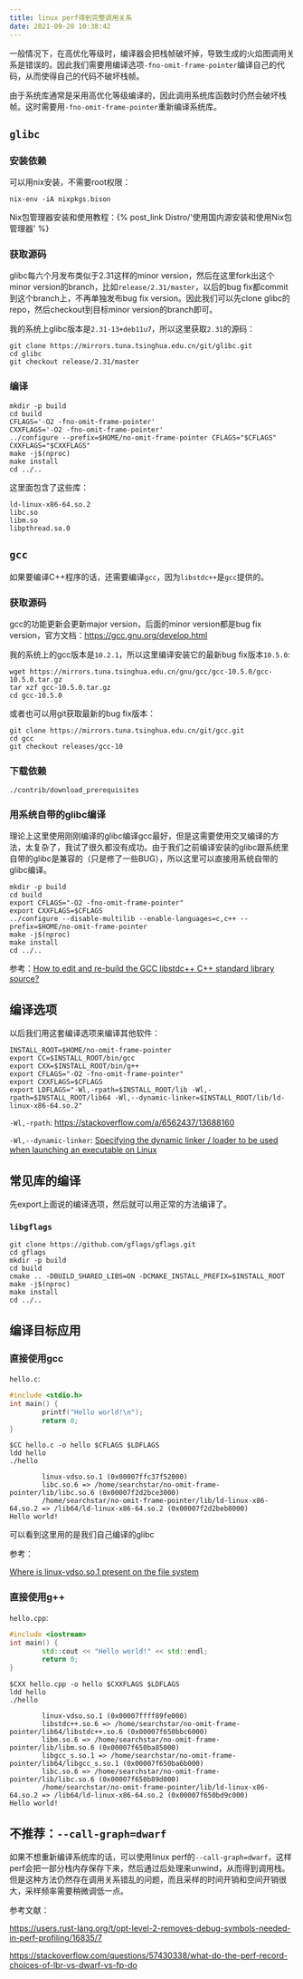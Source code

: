 ```yaml
---
title: linux perf得到完整调用关系
date: 2021-09-20 10:38:42
---
```


一般情况下，在高优化等级时，编译器会把栈帧破坏掉，导致生成的火焰图调用关系是错误的。因此我们需要用编译选项`-fno-omit-frame-pointer`编译自己的代码，从而使得自己的代码不破坏栈帧。

由于系统库通常是采用高优化等级编译的，因此调用系统库函数时仍然会破坏栈帧。这时需要用`-fno-omit-frame-pointer`重新编译系统库。

## `glibc`

### 安装依赖

可以用nix安装，不需要root权限：

```shell
nix-env -iA nixpkgs.bison
```

Nix包管理器安装和使用教程：{% post_link Distro/'使用国内源安装和使用Nix包管理器' %}

### 获取源码

glibc每六个月发布类似于2.31这样的minor version，然后在这里fork出这个minor version的branch，比如`release/2.31/master`，以后的bug fix都commit到这个branch上，不再单独发布bug fix version。因此我们可以先clone glibc的repo，然后checkout到目标minor version的branch即可。

我的系统上glibc版本是`2.31-13+deb11u7`，所以这里获取`2.31`的源码：

```shell
git clone https://mirrors.tuna.tsinghua.edu.cn/git/glibc.git
cd glibc
git checkout release/2.31/master
```

### 编译

```shell
mkdir -p build
cd build
CFLAGS='-O2 -fno-omit-frame-pointer'
CXXFLAGS='-O2 -fno-omit-frame-pointer'
../configure --prefix=$HOME/no-omit-frame-pointer CFLAGS="$CFLAGS" CXXFLAGS="$CXXFLAGS"
make -j$(nproc)
make install
cd ../..
```

这里面包含了这些库：

```text
ld-linux-x86-64.so.2
libc.so
libm.so
libpthread.so.0
```

## `gcc`

如果要编译C++程序的话，还需要编译`gcc`，因为`libstdc++`是`gcc`提供的。

### 获取源码

gcc的功能更新会更新major version，后面的minor version都是bug fix version，官方文档：<https://gcc.gnu.org/develop.html>

我的系统上的gcc版本是`10.2.1`，所以这里编译安装它的最新bug fix版本`10.5.0`:

```shell
wget https://mirrors.tuna.tsinghua.edu.cn/gnu/gcc/gcc-10.5.0/gcc-10.5.0.tar.gz
tar xzf gcc-10.5.0.tar.gz
cd gcc-10.5.0
```

或者也可以用git获取最新的bug fix版本：

```shell
git clone https://mirrors.tuna.tsinghua.edu.cn/git/gcc.git
cd gcc
git checkout releases/gcc-10
```

### 下载依赖

```shell
./contrib/download_prerequisites
```

### 用系统自带的glibc编译

理论上这里使用刚刚编译的glibc编译gcc最好，但是这需要使用交叉编译的方法，太复杂了，我试了很久都没有成功。由于我们之前编译安装的glibc跟系统里自带的glibc是兼容的（只是修了一些BUG），所以这里可以直接用系统自带的glibc编译。

```shell
mkdir -p build
cd build
export CFLAGS="-O2 -fno-omit-frame-pointer"
export CXXFLAGS=$CFLAGS
../configure --disable-multilib --enable-languages=c,c++ --prefix=$HOME/no-omit-frame-pointer
make -j$(nproc)
make install
cd ../..
```

参考：[How to edit and re-build the GCC libstdc++ C++ standard library source?](https://stackoverflow.com/a/51946224/13688160)

## 编译选项

以后我们用这套编译选项来编译其他软件：

```shell
INSTALL_ROOT=$HOME/no-omit-frame-pointer
export CC=$INSTALL_ROOT/bin/gcc
export CXX=$INSTALL_ROOT/bin/g++
export CFLAGS="-O2 -fno-omit-frame-pointer"
export CXXFLAGS=$CFLAGS
export LDFLAGS="-Wl,-rpath=$INSTALL_ROOT/lib -Wl,-rpath=$INSTALL_ROOT/lib64 -Wl,--dynamic-linker=$INSTALL_ROOT/lib/ld-linux-x86-64.so.2"
```

`-Wl,-rpath`: <https://stackoverflow.com/a/6562437/13688160>

`-Wl,--dynamic-linker`: [Specifying the dynamic linker / loader to be used when launching an executable on Linux](https://stackoverflow.com/a/25355236/13688160)

## 常见库的编译

先export上面说的编译选项，然后就可以用正常的方法编译了。

### `libgflags`

```shell
git clone https://github.com/gflags/gflags.git
cd gflags
mkdir -p build
cd build
cmake .. -DBUILD_SHARED_LIBS=ON -DCMAKE_INSTALL_PREFIX=$INSTALL_ROOT
make -j$(nproc)
make install
cd ../..
```

## 编译目标应用

### 直接使用gcc

`hello.c`:

```c
#include <stdio.h>                                                                 
int main() {                                                                       
        printf("Hello world!\n");                                                      
        return 0;                                                                      
}
```

```shell
$CC hello.c -o hello $CFLAGS $LDFLAGS
ldd hello
./hello
```

```text
        linux-vdso.so.1 (0x00007ffc37f52000)
        libc.so.6 => /home/searchstar/no-omit-frame-pointer/lib/libc.so.6 (0x00007f2d2bce3000)
        /home/searchstar/no-omit-frame-pointer/lib/ld-linux-x86-64.so.2 => /lib64/ld-linux-x86-64.so.2 (0x00007f2d2beb8000)
Hello world!
```

可以看到这里用的是我们自己编译的glibc

参考：

[Where is linux-vdso.so.1 present on the file system](https://stackoverflow.com/questions/58657036/where-is-linux-vdso-so-1-present-on-the-file-system)

### 直接使用g++

`hello.cpp`:

```cpp
#include <iostream>
int main() {
        std::cout << "Hello world!" << std::endl;
        return 0;
}
```

```shell
$CXX hello.cpp -o hello $CXXFLAGS $LDFLAGS
ldd hello
./hello
```

```text
        linux-vdso.so.1 (0x00007ffff89fe000)
        libstdc++.so.6 => /home/searchstar/no-omit-frame-pointer/lib64/libstdc++.so.6 (0x00007f650bbc6000)
        libm.so.6 => /home/searchstar/no-omit-frame-pointer/lib/libm.so.6 (0x00007f650ba85000)
        libgcc_s.so.1 => /home/searchstar/no-omit-frame-pointer/lib64/libgcc_s.so.1 (0x00007f650ba6b000)
        libc.so.6 => /home/searchstar/no-omit-frame-pointer/lib/libc.so.6 (0x00007f650b89d000)
        /home/searchstar/no-omit-frame-pointer/lib/ld-linux-x86-64.so.2 => /lib64/ld-linux-x86-64.so.2 (0x00007f650bd9c000)
Hello world!
```

## 不推荐：`--call-graph=dwarf`

如果不想重新编译系统库的话，可以使用linux perf的`--call-graph=dwarf`，这样perf会把一部分栈内存保存下来，然后通过后处理来unwind，从而得到调用栈。但是这种方法仍然存在调用关系错乱的问题，而且采样的时间开销和空间开销很大，采样频率需要稍微调低一点。

参考文献：

<https://users.rust-lang.org/t/opt-level-2-removes-debug-symbols-needed-in-perf-profiling/16835/7>

<https://stackoverflow.com/questions/57430338/what-do-the-perf-record-choices-of-lbr-vs-dwarf-vs-fp-do>
